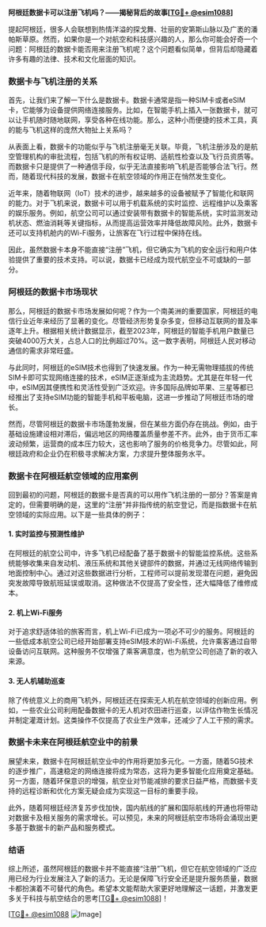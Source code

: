 **阿根廷数据卡可以注册飞机吗？——揭秘背后的故事[[TG💪+ @esim1088](https://t.me/s/esim1088)]**

提起阿根廷，很多人会联想到热情洋溢的探戈舞、壮丽的安第斯山脉以及广袤的潘帕斯草原。然而，如果你是一个对航空和科技感兴趣的人，那么你可能会好奇一个问题：阿根廷的数据卡能否用来注册飞机呢？这个问题看似简单，但背后却隐藏着许多有趣的法律、技术和文化层面的知识。

### 数据卡与飞机注册的关系

首先，让我们来了解一下什么是数据卡。数据卡通常是指一种SIM卡或者eSIM卡，它能够为设备提供网络连接服务。比如，在智能手机上插入一张数据卡，就可以让手机随时随地联网，享受各种在线功能。那么，这种小而便捷的技术工具，真的能与飞机这样的庞然大物扯上关系吗？

从表面上看，数据卡的功能似乎与飞机注册毫无关联。毕竟，飞机注册涉及的是航空管理机构的审批流程，包括飞机的所有权证明、适航性检查以及飞行员资质等。而数据卡只是提供了一种通信手段，似乎无法直接影响飞机是否能够合法飞行。然而，随着现代科技的发展，数据卡在航空领域的作用正在悄然发生变化。

近年来，随着物联网（IoT）技术的进步，越来越多的设备被赋予了智能化和联网的能力。对于飞机来说，数据卡可以用于机载系统的实时监控、远程维护以及乘客的娱乐服务。例如，航空公司可以通过安装带有数据卡的智能系统，实时监测发动机状态、燃油消耗等关键指标，从而提高运营效率并降低故障风险。此外，数据卡还可以支持机舱内的Wi-Fi服务，让旅客在飞行过程中保持在线。

因此，虽然数据卡本身不能直接“注册”飞机，但它确实为飞机的安全运行和用户体验提供了重要的技术支持。可以说，数据卡已经成为现代航空业不可或缺的一部分。

### 阿根廷的数据卡市场现状

那么，阿根廷的数据卡市场发展如何呢？作为一个南美洲的重要国家，阿根廷的电信行业近年来经历了显著的变化。尽管经济形势复杂多变，但移动互联网的普及率逐年上升。根据相关统计数据显示，截至2023年，阿根廷的智能手机用户数量已突破4000万大关，占总人口的比例超过70%。这一数字表明，阿根廷人民对移动通信的需求非常旺盛。

与此同时，阿根廷的eSIM技术也得到了快速发展。作为一种无需物理插拔的传统SIM卡即可实现网络连接的技术，eSIM正逐渐成为主流趋势。尤其是在年轻一代中，eSIM因其便携性和灵活性受到广泛欢迎。许多国际品牌如苹果、三星等都已经推出了支持eSIM功能的智能手机和平板电脑，这进一步推动了阿根廷市场的增长。

然而，尽管阿根廷的数据卡市场蓬勃发展，但在某些方面仍存在挑战。例如，由于基础设施建设相对滞后，偏远地区的网络覆盖质量参差不齐。此外，由于货币汇率波动频繁，运营商的成本压力较大，这也影响了服务的价格竞争力。尽管如此，阿根廷政府和企业仍在积极寻求解决方案，力求提升整体服务水平。

### 数据卡在阿根廷航空领域的应用案例

回到最初的问题，阿根廷的数据卡是否真的可以用作飞机注册的一部分？答案是肯定的，但需要明确的是，这里的“注册”并非指传统的航空登记，而是指数据卡在航空领域的实际应用。以下是一些具体的例子：

#### 1. **实时监控与预测性维护**
在阿根廷的航空公司中，许多飞机已经配备了基于数据卡的智能监控系统。这些系统能够收集来自发动机、液压系统和其他关键部件的数据，并通过无线网络传输到地面控制中心。通过对这些数据进行分析，工程师可以提前发现潜在问题，避免因突发故障导致航班延误或取消。这种做法不仅提高了安全性，还大幅降低了维修成本。

#### 2. **机上Wi-Fi服务**
对于追求舒适体验的旅客而言，机上Wi-Fi已成为一项必不可少的服务。阿根廷的一些低成本航空公司已经开始部署支持eSIM技术的Wi-Fi系统，允许乘客通过自带设备访问互联网。这种服务不仅增强了乘客满意度，也为航空公司创造了新的收入来源。

#### 3. **无人机辅助巡查**
除了传统意义上的商用飞机外，阿根廷还在探索无人机在航空领域的创新应用。例如，一些农业公司利用配备数据卡的无人机对农田进行巡查，以评估作物生长情况并制定灌溉计划。这类操作不仅提高了农业生产效率，还减少了人工干预的需求。

### 数据卡未来在阿根廷航空业中的前景

展望未来，数据卡在阿根廷航空业中的作用将更加多元化。一方面，随着5G技术的逐步推广，高速稳定的网络连接将成为常态，这将为更多智能化应用奠定基础。另一方面，随着环保意识的增强，航空业对节能减排的要求日益严格，而数据卡支持的远程诊断和优化方案无疑会成为实现这一目标的重要手段。

此外，随着阿根廷经济复苏步伐加快，国内航线的扩展和国际航线的开通也将带动对数据卡及相关服务的需求增长。可以预见，未来的阿根廷航空市场将会涌现出更多基于数据卡的新产品和服务模式。

### 结语

综上所述，虽然阿根廷的数据卡并不能直接“注册”飞机，但它在航空领域的广泛应用已经为行业发展注入了新的活力。无论是保障飞行安全还是提升服务质量，数据卡都扮演着不可替代的角色。希望本文能帮助大家更好地理解这一话题，并激发更多关于科技与航空结合的思考[[TG💪+ @esim1088](https://t.me/s/esim1088)]！

[[TG💪+ @esim1088](https://t.me/s/esim1088) ![Image](https://i.postimg.cc/4NQfJmqS/Snipaste-2025-05-13-00-14-12.png)]